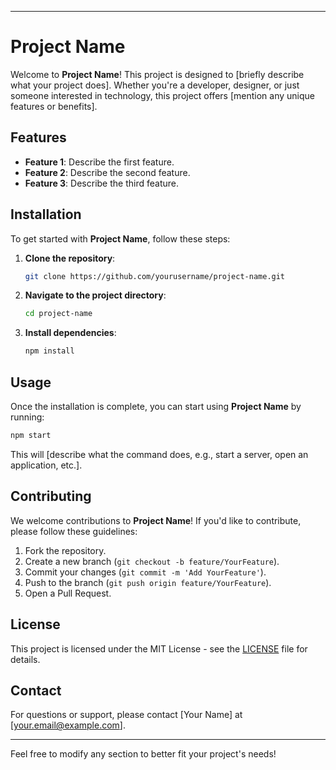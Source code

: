 

---

# Project Name

Welcome to **Project Name**! This project is designed to [briefly describe what your project does]. Whether you're a developer, designer, or just someone interested in technology, this project offers [mention any unique features or benefits].

## Features

- **Feature 1**: Describe the first feature.
- **Feature 2**: Describe the second feature.
- **Feature 3**: Describe the third feature.

## Installation

To get started with **Project Name**, follow these steps:

1. **Clone the repository**:
   ```bash
   git clone https://github.com/yourusername/project-name.git
   ```
2. **Navigate to the project directory**:
   ```bash
   cd project-name
   ```
3. **Install dependencies**:
   ```bash
   npm install
   ```

## Usage

Once the installation is complete, you can start using **Project Name** by running:

```bash
npm start
```

This will [describe what the command does, e.g., start a server, open an application, etc.].

## Contributing

We welcome contributions to **Project Name**! If you'd like to contribute, please follow these guidelines:

1. Fork the repository.
2. Create a new branch (`git checkout -b feature/YourFeature`).
3. Commit your changes (`git commit -m 'Add YourFeature'`).
4. Push to the branch (`git push origin feature/YourFeature`).
5. Open a Pull Request.

## License

This project is licensed under the MIT License - see the [LICENSE](LICENSE) file for details.

## Contact

For questions or support, please contact [Your Name] at [your.email@example.com].

---

Feel free to modify any section to better fit your project's needs!
